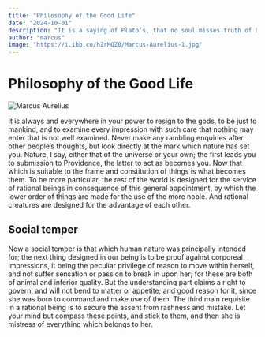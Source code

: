 ```yaml
---
title: "Philosophy of the Good Life"
date: "2024-10-01"
description: "It is a saying of Plato’s, that no soul misses truth of her own good-will. Be particularly careful to remember this, for it will help to sweeten your temper towards all men."
author: "marcus"
image: "https://i.ibb.co/hZrMQZ0/Marcus-Aurelius-1.jpg"
---
```


# Philosophy of the Good Life
 
![Marcus Aurelius](https://i.ibb.co/hZrMQZ0/Marcus-Aurelius-1.jpg)

It is always and everywhere in your power to resign to the gods, to be just to mankind, and to examine every impression with such care that nothing may enter that is not well examined. Never make any rambling enquiries after other people’s thoughts, but look directly at the mark which nature has set you.  Nature, I say, either that of the universe or your own; the first leads you to submission to Providence, the latter to act as becomes you.  Now that which is suitable to the frame and constitution of things is what becomes them.  To be more particular, the rest of the world is designed for the service of rational beings in consequence of this general appointment, by which the lower order of things are made for the use of the more noble.  And rational creatures are designed for the advantage of each other.  

## Social temper

Now a social temper is that which human nature was principally intended for; the next thing designed in our being is to be proof against corporeal impressions, it being the peculiar privilege of reason to move within herself, and not suffer sensation or passion to break in upon her; for these are both of animal and inferior quality.  But the understanding part claims a right to govern, and will not bend to matter or appetite; and good reason for it, since she was born to command and make use of them.  The third main requisite in a rational being is to secure the assent from rashness and mistake.  Let your mind but compass these points, and stick to them, and then she is mistress of everything which belongs to her.
